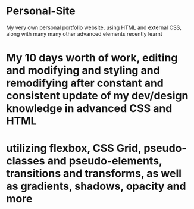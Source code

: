 # Personal-Site
My very own personal portfolio website, using HTML and external CSS, along with many many other advanced elements recently learnt

# My 10 days worth of work, editing and modifying and styling and remodifying after constant and consistent update of my dev/design knowledge in advanced CSS and HTML
# utilizing flexbox, CSS Grid, pseudo-classes and pseudo-elements, transitions and transforms, as well as gradients, shadows, opacity and more
